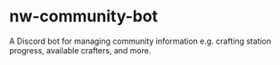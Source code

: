# nw-community-bot
A Discord bot for managing community information e.g. crafting station progress, available crafters, and more.
